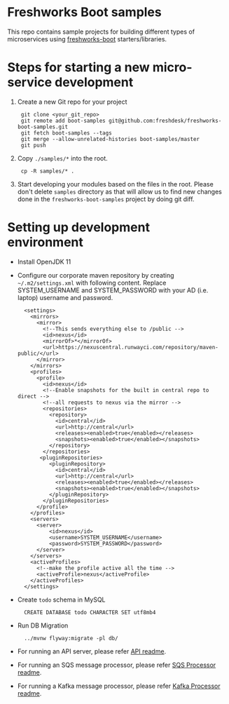 # Freshworks Boot samples

This repo contains sample projects for building different types of microservices using
[freshworks-boot](https://github.com/freshdesk/freshworks-boot/) starters/libraries.

Steps for starting a new micro-service development
==============
1. Create a new Git repo for your project

        git clone <your_git_repo>
        git remote add boot-samples git@github.com:freshdesk/freshworks-boot-samples.git
        git fetch boot-samples --tags
        git merge --allow-unrelated-histories boot-samples/master
        git push
    
1. Copy `./samples/*` into the root.

        cp -R samples/* .
    
1. Start developing your modules based on the files in the root. Please don't delete `samples` directory as that will
allow us to find new changes done in the `freshworks-boot-samples` project by doing git diff.

Setting up development environment
==================================
* Install OpenJDK 11
* Configure our corporate maven repository by creating `~/.m2/settings.xml` with following content.
 Replace SYSTEM_USERNAME and SYSTEM_PASSWORD with your AD (i.e. laptop) username and password.

        <settings>
          <mirrors>
            <mirror>
              <!--This sends everything else to /public -->
              <id>nexus</id>
              <mirrorOf>*</mirrorOf>
              <url>https://nexuscentral.runwayci.com/repository/maven-public/</url>
            </mirror>
          </mirrors>
          <profiles>
            <profile>
              <id>nexus</id>
              <!--Enable snapshots for the built in central repo to direct -->
              <!--all requests to nexus via the mirror -->
              <repositories>
                <repository>
                  <id>central</id>
                  <url>http://central</url>
                  <releases><enabled>true</enabled></releases>
                  <snapshots><enabled>true</enabled></snapshots>
                </repository>
              </repositories>
             <pluginRepositories>
                <pluginRepository>
                  <id>central</id>
                  <url>http://central</url>
                  <releases><enabled>true</enabled></releases>
                  <snapshots><enabled>true</enabled></snapshots>
                </pluginRepository>
              </pluginRepositories>
            </profile>
          </profiles>
          <servers>
            <server>
                <id>nexus</id>
                <username>SYSTEM_USERNAME</username>
                <password>SYSTEM_PASSWORD</password>
            </server>
          </servers>
          <activeProfiles>
            <!--make the profile active all the time -->
            <activeProfile>nexus</activeProfile>
          </activeProfiles>
        </settings>
        
* Create `todo` schema in MySQL

        CREATE DATABASE todo CHARACTER SET utf8mb4
    
* Run DB Migration

        ../mvnw flyway:migrate -pl db/
        
* For running an API server, please refer [API readme](./api/README.md).
* For running an SQS message processor, please refer [SQS Processor readme](./sqs-processor/README.md).
* For running a Kafka message processor, please refer [Kafka Processor readme](./kafka-processor/README.md).
